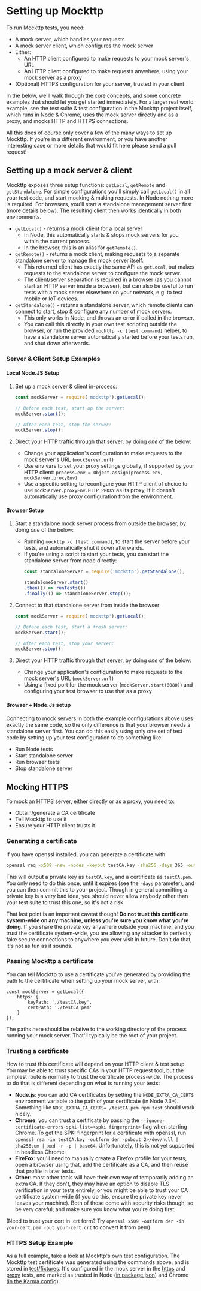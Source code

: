 # Setting up Mockttp

To run Mockttp tests, you need:

* A mock server, which handles your requests
* A mock server client, which configures the mock server
* Either:
    - An HTTP client configured to make requests to your mock server's URL
    - An HTTP client configured to make requests anywhere, using your mock server as a proxy
* (Optional) HTTPS configuration for your server, trusted in your client

In the below, we'll walk through the core concepts, and some concrete examples that should let you get started immediately. For a larger real world example, see the test suite & test configuration in the Mockttp project itself, which runs in Node & Chrome, uses the mock server directly and as a proxy, and mocks HTTP and HTTPS connections.

All this does of course only cover a few of the many ways to set up Mockttp. If you're in a different environment, or you have another interesting case or more details that would fit here please send a pull request!

## Setting up a mock server & client

Mockttp exposes three setup functions: `getLocal`, `getRemote` and `getStandalone`. For simple configurations you'll simply call `getLocal()` in all your test code, and start mocking & making requests. In Node nothing more is required. For browsers, you'll start a standalone management server first (more details below). The resulting client then works identically in both environments.

* `getLocal()` - returns a mock client for a local server
    - In Node, this automatically starts & stops mock servers for you within the current process.
    - In the browser, this is an alias for `getRemote()`.
* `getRemote()` - returns a mock client, making requests to a separate standalone server to manage the mock server itself.
    - This returned client has exactly the same API as `getLocal`, but makes requests to the standalone server to configure the mock server.
    - The client/server separation is required in a browser (as you cannot start an HTTP server inside a browser), but can also be useful to run tests with a mock server elsewhere on your network, e.g. to test mobile or IoT devices.
* `getStandalone()` - returns a standalone server, which remote clients can connect to start, stop & configure any number of mock servers.
    - This only works in Node, and throws an error if called in the browser.
    - You can call this directly in your own test scripting outside the browser, or run the provided `mockttp -c [test command]` helper, to have a standalone server automatically started before your tests run, and shut down afterwards.

### Server & Client Setup Examples

#### Local Node.JS Setup

1. Set up a mock server & client in-process:
    ```typescript
    const mockServer = require('mockttp').getLocal();

    // Before each test, start up the server:
    mockServer.start();
    
    // After each test, stop the server:
    mockServer.stop();
    ```

2. Direct your HTTP traffic through that server, by doing _one_ of the below:
    * Change your application's configuration to make requests to the mock server's URL (`mockServer.url`)
    * Use env vars to set your proxy settings globally, if supported by your HTTP client: `process.env = Object.assign(process.env, mockServer.proxyEnv)`
    * Use a specific setting to reconfigure your HTTP client of choice to use `mockServer.proxyEnv.HTTP_PROXY` as its proxy, if it doesn't automatically use proxy configuration from the environment.

#### Browser Setup

1. Start a standalone mock server process from outside the browser, by doing _one_ of the below:
    * Running `mockttp -c [test command]`, to start the server before your tests, and automatically shut it down afterwards.
    * If you're using a script to start your tests, you can start the standalone server from node directly:
      ```typescript
      const standaloneServer = require('mockttp').getStandalone();

      standaloneServer.start()
      .then(() => runTests())
      .finally(() => standaloneServer.stop());
      ```
2. Connect to that standalone server from inside the browser
    ```typescript
    const mockServer = require('mockttp').getLocal();

    // Before each test, start a fresh server:
    mockServer.start();
    
    // After each test, stop your server:
    mockServer.stop();
    ```

3. Direct your HTTP traffic through that server, by doing _one_ of the below:
    * Change your application's configuration to make requests to the mock server's URL (`mockServer.url`)
    * Using a fixed port for the mock server (`mockServer.start(8080)`) and configuring your test browser to use that as a proxy

#### Browser + Node.Js setup

Connecting to mock servers in both the example configurations above uses exactly the same code, so the only difference is that your browser needs a standalone server first. You can do this easily using only one set of test code by setting up your test configuration to do something like:

* Run Node tests
* Start standalone server
* Run browser tests
* Stop standalone server

## Mocking HTTPS

To mock an HTTPS server, either directly or as a proxy, you need to:

* Obtain/generate a CA certificate
* Tell Mockttp to use it
* Ensure your HTTP client trusts it.

### Generating a certificate

If you have openssl installed, you can generate a certificate with:

```bash
openssl req -x509 -new -nodes -keyout testCA.key -sha256 -days 365 -out testCA.pem -subj '/CN=Mockttp Testing CA - DO NOT TRUST'
```

This will output a private key as `testCA.key`, and a certificate as `testCA.pem`. You only need to do this once,
until it expires (see the `-days` parameter), and you can then commit this to your project. Though in general
committing a private key is a very bad idea, you should never allow anybody other than your test suite to trust this one,
so it's not a risk.

That last point is an important caveat though! **Do not trust this certificate system-wide on any machine, unless you're sure you know what you're doing**. If you share the private key anywhere outside your machine, and you trust the certificate system-wide, you are allowing any attacker to perfectly fake secure connections to anywhere you ever visit in future. Don't do that, it's not as fun as it sounds.

### Passing Mockttp a certificate

You can tell Mockttp to use a certificate you've generated by providing the path to the certificate when setting up your mock server, with:

```
const mockServer = getLocal({
    https: {
        keyPath: './testCA.key',
        certPath: './testCA.pem'
    }
});
```

The paths here should be relative to the working directory of the process running your mock server. That'll typically be the root of your project.

### Trusting a certificate

How to trust this certificate will depend on your HTTP client & test setup. You may be able to trust specific CAs in your HTTP request tool, but the simplest route is normally to trust the certificate process-wide. The process to do that is different depending on what is running your tests:

* **Node.js**: you can add CA certificates by setting the `NODE_EXTRA_CA_CERTS` environment variable to the path of your certificate (in Node 7.3+).
  Something like `NODE_EXTRA_CA_CERTS=./testCA.pem npm test` should work nicely.
* **Chrome**: you can trust a certificate by passing the `--ignore-certificate-errors-spki-list=<spki fingerprint>` flag when starting Chrome.
  To get the SPKI fingerprint for a certificate with openssl, run `openssl rsa -in testCA.key -outform der -pubout 2>/dev/null | sha256sum | xxd -r -p | base64`. Unfortunately, this is not yet supported in headless Chrome.
* **FireFox**: you'll need to manually create a Firefox profile for your tests, open a browser using that, add the certificate as a CA, and then reuse that profile in later tests.
* **Other**: most other tools will have their own way of temporarily adding an extra CA. If they don't, they may have an option to disable TLS verification in your tests entirely, or you might be able to trust your CA certificate system-wide (if you do this, ensure the private key never leaves your machine). Both of these come with security risks though, so be very careful, and make sure you know what you're doing first.

(Need to trust your cert in .crt form? Try `openssl x509 -outform der -in your-cert.pem -out your-cert.crt` to convert it from pem) 

### HTTPS Setup Example

As a full example, take a look at Mockttp's own test configuration. The Mockttp test certificate was generated using the commands above, and is stored in [test/fixtures](https://github.com/httptoolkit/mockttp/tree/master/test/fixtures). It's configured in the mock server in the [https](https://github.com/httptoolkit/mockttp/blob/master/test/integration/https.spec.ts) and [proxy](https://github.com/httptoolkit/mockttp/blob/master/test/integration/proxy.spec.ts) tests, and marked as trusted in Node ([in package.json](https://github.com/httptoolkit/mockttp/blob/master/package.json#L15)) and Chrome ([in the Karma config](https://github.com/httptoolkit/mockttp/blob/master/karma.conf.js#L44)).